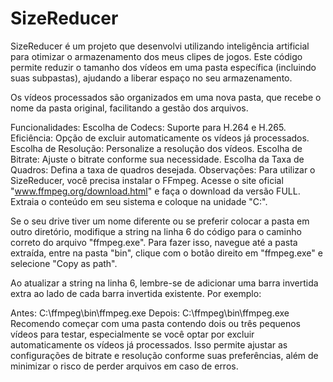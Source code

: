 # SizeReducer
SizeReducer é um projeto que desenvolvi utilizando inteligência artificial para otimizar o armazenamento dos meus clipes de jogos. Este código permite reduzir o tamanho dos vídeos em uma pasta específica (incluindo suas subpastas), ajudando a liberar espaço no seu armazenamento.

Os vídeos processados são organizados em uma nova pasta, que recebe o nome da pasta original, facilitando a gestão dos arquivos.

Funcionalidades:
Escolha de Codecs: Suporte para H.264 e H.265.
Eficiência: Opção de excluir automaticamente os vídeos já processados.
Escolha de Resolução: Personalize a resolução dos vídeos.
Escolha de Bitrate: Ajuste o bitrate conforme sua necessidade.
Escolha da Taxa de Quadros: Defina a taxa de quadros desejada.
Observações:
Para utilizar o SizeReducer, você precisa instalar o FFmpeg. Acesse o site oficial "www.ffmpeg.org/download.html" e faça o download da versão FULL. Extraia o conteúdo em seu sistema e coloque na unidade "C:".

Se o seu drive tiver um nome diferente ou se preferir colocar a pasta em outro diretório, modifique a string na linha 6 do código para o caminho correto do arquivo "ffmpeg.exe". Para fazer isso, navegue até a pasta extraída, entre na pasta "bin", clique com o botão direito em "ffmpeg.exe" e selecione "Copy as path".

Ao atualizar a string na linha 6, lembre-se de adicionar uma barra invertida extra ao lado de cada barra invertida existente. Por exemplo:

Antes: C:\ffmpeg\bin\ffmpeg.exe
Depois: C:\\ffmpeg\\bin\\ffmpeg.exe
Recomendo começar com uma pasta contendo dois ou três pequenos vídeos para testar, especialmente se você optar por excluir automaticamente os vídeos já processados. Isso permite ajustar as configurações de bitrate e resolução conforme suas preferências, além de minimizar o risco de perder arquivos em caso de erros.
